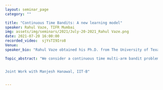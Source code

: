 ```yaml
---
layout: seminar_page
category: ""

title: "Continuous Time Bandits: A new learning model"
speaker: Rahul Vaze, TIFR Mumbai
img: assets/img/seminars/2021/July-20-2021_Rahul Vaze.png
date: 2021-07-20 16:00:00 
recorded_video:  sjYsTI9Iro8
Venue: 
speaker_bio: "Rahul Vaze obtained his Ph.D. from The University of Texas at Austin in 2009. Currently he is an Associate Professor at the School of Technology and Computer Science, Tata Institute of Fundamental Research, Mumbai, India. His research interests are in communication networks, combinatorial resource allocation, online algorithms. He is the author of \"Random Wireless Networks\", Cambridge University Press, 2015. He is a co-recipient of the Eurasip best paper award for year 2010 for the Journal of Wireless Communication and Networking, the best paper award WiOpt 2020, and the best paper award Performance 2020."

Topic_abstract: "We consider a continuous time multi-arm bandit problem (CTMAB), where the learner can sample arms any number of times in a given interval and obtain a random reward from each sample, however, increasing the frequency of sampling incurs an additive penalty/cost. Thus, there is a trade-off between obtaining large reward and incurring sampling cost as a function of the sampling frequency. The goal is to design a learning algorithm that minimizes the regret, that is defined as the difference of the payoff of the oracle policy and that of the learning algorithm. CTMAB is fundamentally different than the usual multi-arm bandit problem (MAB), e.g., even the single arm case is non-trivial in CTMAB, since the optimal sampling frequency depends on the mean of the arm, which needs to be estimated. We establish lower and upper bounds that are tight up to logarithmic terms.


Joint Work with Manjesh Hanawal, IIT-B"


---
```


